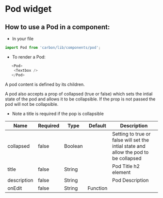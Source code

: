 # Pod widget

## How to use a Pod in a component:

* In your file

```javascript
import Pod from 'carbon/lib/components/pod';
```

*  To render a Pod:

```javascript
   <Pod>
    <Textbox />
   </Pod>
```

A pod content is defined by its children.

A pod also accepts a prop of collapsed (true or false) which sets the intial state of the pod and allows it
to be collapsible. If the prop is not passed the pod will not be collapsible.

* Note a title is required if the pop is collapsible


| Name          | Required    | Type           | Default       | Description   |
| ------------- | ----------- | -------------  | ------------- | ------------- |
| collapsed     | false       | Boolean        |               | Setting to true or false will set the intial state and allow the pod to be collapsed
| title         | false       | String         |               | Pod Title h2 element |
| description   | false       | String         |               | Pod Description |
| onEdit        | false       | String | Function        |               | Adds an edit link to the Pod |

